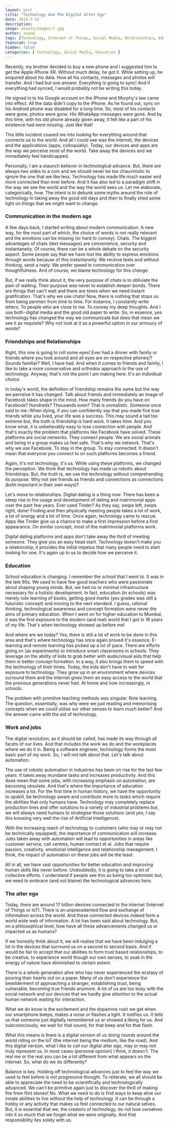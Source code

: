 ```yaml
---
layout: post
title: "Technology And The Digital Alter Ego"
date: 2019-7-14
description:
image: assets/images/7.jpg
author: anand
tags: [Technology, Internet of Things, Social Media, Relationships, Education]
featured: true
hidden: false
categories: [ Technology, Social Media, Education ]
---
```


Recently, my brother decided to buy a new phone and I suggested him to get the Apple iPhone XR. Without much delay, he got it. While setting up, he enquired about his data. How all his contacts, messages and photos will transfer. And I had but one answer. Everything is going to sync! And if everything had synced, I would probably not be writing this today.

He signed in to his Google account on the iPhone and Murphy's law came into effect. All the data didn't copy to the iPhone. As he found out, sync on his Android phone was disabled for a long time. So, most of his contacts were gone, photos were gone. His WhatsApp messages were gone. And by this time, with his old phone already given away, it felt like a part of his existence had went missing. Just like that!

This little incident coaxed me into looking for everything around that connects us to the world. And all I could see was the internet, the devices and the applications (apps, colloquially). Today, our devices and apps are the way we perceive most of the world. Take away the devices and we immediately feel handicapped.

Personally, I am a staunch believer in technological advance. But, there are always two sides to a coin and we should never be too chauvinistic to ignore the one that we like less. Technology has made life much easier and more connected than ever before. And it has also led to a paradigm shift in the way we see the world and the way the world sees us. Let me elaborate, categorically, how. The intent is to debunk some myths around the role of technology in taking away the good old days and then to finally shed some light on things that we might want to change.

### **Communication in the modern age**

A few days back, I started writing about modern communication. A new way, for the most part of which, the choice of words is not really relevant and the emotions can be missing (or hard to convey). Chats. The biggest advantages of chats (text messages) are convenience, security and instantaneity. Of course, there can be a whole debate on the security aspect. Some people say that we have lost the ability to express emotions through words because of this instantaneity. We receive texts and without thinking, send a reply. We prefer speed in communication over thoughtfulness. And of course, we blame technology for this change.

But, if we really think about it, the very purpose of chats is to obliviate the pain of waiting. Their purpose was never to establish deeper bonds. There are things that can't wait and there are times when we need instant gratification. That's why we use chats! Now, there is nothing that stops us from being penmen from time to time. For instance, I constantly write letters. To people who are close to me. To convey my deep thoughts.  And I use both - digital media and the good old paper to write. So, in essence, yes technology has changed the way we communicate but does that mean we see it as requisite? Why not look at it as a powerful option in our armoury of words?

### **Friendships and Relationships**

Right, this one is going to roll some eyes! Ever had a dinner with family or friends where you look around and all eyes are on respective phones/<other devices>? Sounds familiar? Well, I have had. And when it comes to friends and family, I like to take a more conservative and orthodox approach to the use of technology. Anyway, that's not the point I am making here. It's an individual choice.

In today's world, the definition of friendship remains the same but the way we perceive it has changed. Talk about friends and immediately an image of Facebook takes shape in the mind. How many friends do you have on Facebook? Hundreds? Thousands even? That is unrealistic. Someone once said to me - When dying, if you can confidently say that you made five true friends while you lived, your life was a success. This may sound a tad too extreme but, the truth is friendship is hard work. It takes time. And you know what, it is unbelievably easy to lose connection with people. And that's exactly the problem that platforms like Facebook have solved. These platforms are social networks. They connect people. We are social animals and being in a group makes us feel safe. That's why we network. That's why we use Facebook. To stay in the group. To stay connected. It doesn't mean that everyone you connect to on such platforms becomes a friend.

Again, it's not technology, it's us. While using these platforms, we changed the perception. We think that technology has made us robotic about friendships. But, the truth is, we use the technology without comprehending its purpose. Why not see friends as friends and connections as connections (both important in their own ways)?

Let's move to relationships. Digital dating is a thing now. There has been a steep rise in the usage and development of dating and matrimonial apps over the past few years. Ever used Tinder? As they say, swipe left, swipe right, done! Finding and then physically meeting people takes a lot of work, a lot of energy and a lot of time. Once again, technology came to rescue. Apps like Tinder give us a chance to make a first impression before a first appearance. On similar concept, most of the matrimonial platforms work.

Digital dating platforms and apps don't take away the thrill of meeting someone. They give you an easy head start. Technology doesn't make you a relationship, it provides the initial impetus that many people need to start looking for one. It's again up to us to decide how we perceive it.

### **Education**

School education is changing. I remember the school that I went to. It was in the late 90s. We used to have few good teachers who were passionate about shaping young minds. But, we had no or minimal infrastructure necessary for a holistic development. In fact, education (in schools) was merely rote learning of books, getting good marks (yes grades was still a futuristic concept) and moving to the next standard. I guess, rational thinking, technological awareness and concept formation were never the aims of primary education. When I went on for higher education to Mumbai, it was the first exposure to the modern (and real) world that I got in 18 years of my life. That's when technology showed up before me!

And where are we today? Yes, there is still a lot of work to be done in this area and that's where technology has once again proved it's essence. E-learning and remote learning has picked up a lot of pace. There are efforts going on (as experiments) to introduce smart classrooms in schools. They leverage on the ability of kids to grab better with audio/visual aids that help them in better concept formation. In a way, it also brings them to speed with the technology of their times. Today, the kids don't have to wait for exposure to technology. They grow up in an environment where devices surround them and the internet gives them an easy access to the world that the previous generations never had. At home and now increasingly, in schools.

The problem with primitive teaching methods was singular. Rote learning. The question, essentially, was why were we just reading and memorising concepts when we could utilise our other senses to learn much better? And the answer came with the aid of technology.

### **Work and jobs**

The digital revolution, as it should be called, has made its way through all facets of our lives. And that includes the work we do and the workplaces where we do it in. Being a software engineer, technology forms the most basic part of my work. So, I will not talk about that. Let's talk about automation.

The use of robotic automation in industries has been on rise for the last few years. It takes away mundane tasks and increases productivity. And this does mean that some jobs, with increasing emphasis on automation, are becoming obsolete. And that's where the importance of education increases a lot. For the first time in human history, we have the opportunity to upskill, be technology aware and contribute more to tasks which require the abilities that only humans have. Technology may completely replace production lines and offer solutions to a variety of industrial problems but, we will always need humans to strategise those solutions (and yes, I say this knowing very well the rise of Artificial Intelligence).

With the increasing reach of technology to customers (who may or may not be technically equipped), the importance of communication will increase. Jobs taken away with automation will lead to opportunities in areas like customer service, call centres, human contact et al. Jobs that require passion, creativity, emotional intelligence and relationship management. I think, the impact of automation on these jobs will be the least.

All in all, we have vast opportunities for better education and improving human skills like never before. Undoubtedly, it is going to take a lot of collective efforts. I understand if people see this as being too optimistic but, we need to embrace (and not blame) the technological advances here.

### **The alter ego**

Today, there are around 17 billion devices connected to the internet (Internet of Things or IoT). There is an unprecedented flow and exchange of information across the world. And these connected devices indeed form a world wide web of information. A lot has been said about technology. But, on a philosophical level, how have all these advancements changed us or impacted us as humans?

If we honestly think about it, we will realise that we have been indulging a lot in the devices that surround us on a second to second basis. And it would be fair to accept that our abilities to form trust based relationships, to be creative, to experience world though our own senses, to soak in the energy of nature have diminished to certain extent.

There is a whole generation alive who has never experienced the ecstasy of pouring their hearts out on a paper. Many of us don't experience the bewilderment of approaching a stranger, establishing trust, being vulnerable, becoming true friends anymore. A lot of us are too busy with the social network and our devices that we hardly give attention to the actual human network waiting for interaction.

What we do know is the excitement and the dopamine rush we get when our smartphone beeps, makes a noise or flashes a light. It notifies us. It tells us that someone just digitally remembered us or showed a liking for us. And subconsciously, we wait for that sound, for that beep and for that flash.

What this means is there is a digital version of us doing rounds around the world riding on the IoT (the internet being the medium, like the road). And this digital version, what I like to call our digital alter ego, may or may not truly represent us. In most cases (personal opinion) I think, it doesn't. The real me or the real you can be a lot different from what appears on the internet. So, what do we do differently?

Balance is key. Holding off technological advances just to feel the way we used to feel before is not progressive thought. To reiterate, we all should be able to appreciate the need to be scientifically and technologically advanced. We can't be primitive again just to discover the thrill of making fire from flint stones! No. What we need to do is find ways to keep alive our innate abilities to live without the help of technology. It can be through a hobby or any activity that makes us feel connected to our natural selves. But, it is essential that we, the creators of technology, do not lose ourselves into it so much that we forget what we were originally. And that responsibility lies solely with us.
